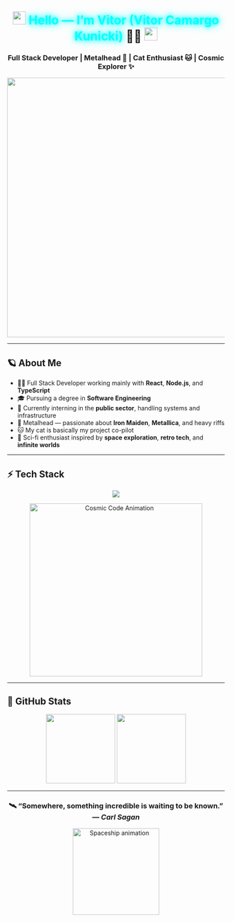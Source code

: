 <h1 align="center">
  <img src="https://i.imgur.com/htZ6G3m.gif" width="30"/> 
  <span style="color:#00FFFF; text-shadow: 0 0 10px #00FFFF, 0 0 20px #00FFFF;">Hello — I’m Vitor (Vitor Camargo Kunicki)</span> 👨‍🚀
  <img src="https://i.imgur.com/htZ6G3m.gif" width="30"/>
</h1>

<h3 align="center">
  Full Stack Developer | Metalhead 🤘 | Cat Enthusiast 🐱 | Cosmic Explorer ✨
</h3>

<p align="center">
  <img src="https://cdn.weasyl.com/~fluffkevlar/submissions/30165/efb64790c6059bf9f32f9922bdfd36fad18bdd135aff5f67e99a7f0f29749042/fluffkevlar-starfield-gif.gif" width="600"/>
</p>

---

## 🪐 About Me

- 🧑‍💻 Full Stack Developer working mainly with **React**, **Node.js**, and **TypeScript**  
- 🎓 Pursuing a degree in **Software Engineering**  
- 🏢 Currently interning in the **public sector**, handling systems and infrastructure  
- 🤘 Metalhead — passionate about **Iron Maiden**, **Metallica**, and heavy riffs  
- 🐱 My cat is basically my project co-pilot  
- 🚀 Sci-fi enthusiast inspired by **space exploration**, **retro tech**, and **infinite worlds**

---

## ⚡ Tech Stack

<p align="center">
  <img src="https://skillicons.dev/icons?i=react,nodejs,typescript,javascript,python,java,php,mysql,git,linux&theme=dark&perline=6" />
</p>

<p align="center">
  <img src="https://i.imgur.com/AyPz0R3.gif" width="400" alt="Cosmic Code Animation"/>
</p>

---

## 🌌 GitHub Stats

<p align="center">
  <img src="https://github-readme-stats.vercel.app/api?username=vitto2099&show_icons=true&theme=dark&bg_color=000000&icon_color=00FFFF&title_color=00FFFF&text_color=FFFFFF" height="160"/>
  <img src="https://github-readme-stats.vercel.app/api/top-langs/?username=vitto2099&layout=compact&theme=dark&bg_color=000000&title_color=00FFFF&text_color=FFFFFF" height="160"/>
</p>

---

<h3 align="center">
  🛰️ “Somewhere, something incredible is waiting to be known.” — <i>Carl Sagan</i>
</h3>

<p align="center">
  <img src="https://i.imgur.com/vqJv9nD.gif" width="200" alt="Spaceship animation"/>
</p>
